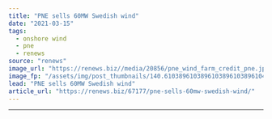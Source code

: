 ```yaml
---
title: "PNE sells 60MW Swedish wind"
date: "2021-03-15"
tags: 
  - onshore wind
  - pne
  - renews
source: "renews"
image_url: "https://renews.biz//media/20856/pne_wind_farm_credit_pne.jpg?mode=crop&width=770&heightratio=0.6103896103896103896103896104&slimmage=true"
image_fp: "/assets/img/post_thumbnails/140.6103896103896103896103896104&slimmage=true"
lead: "PNE sells 60MW Swedish wind"
article_url: "https://renews.biz/67177/pne-sells-60mw-swedish-wind/"
---
```


---
